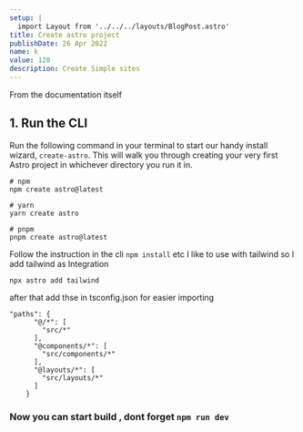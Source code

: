 ```yaml
---
setup: |
  import Layout from '../../../layouts/BlogPost.astro'
title: Create astro project
publishDate: 26 Apr 2022
name: k
value: 128
description: Create Simple sites
---
```


From the documentation itself

## 1. Run the CLI

Run the following command in your terminal to start our handy install wizard, `create-astro`. This will walk you through creating your very first Astro project in whichever directory you run it in.

```shell
# npm
npm create astro@latest

# yarn
yarn create astro

# pnpm
pnpm create astro@latest
```

Follow the instruction in the cli
`npm install` etc
I like to use with tailwind so I add tailwind as Integration

```
npx astro add tailwind
```

after that add thse in tsconfig.json for easier importing

```
"paths": {
      "@/*": [
        "src/*"
      ],
      "@components/*": [
        "src/components/*"
      ],
      "@layouts/*": [
        "src/layouts/*"
      ]
    }
```

### Now you can start build , dont forget `npm run dev`
